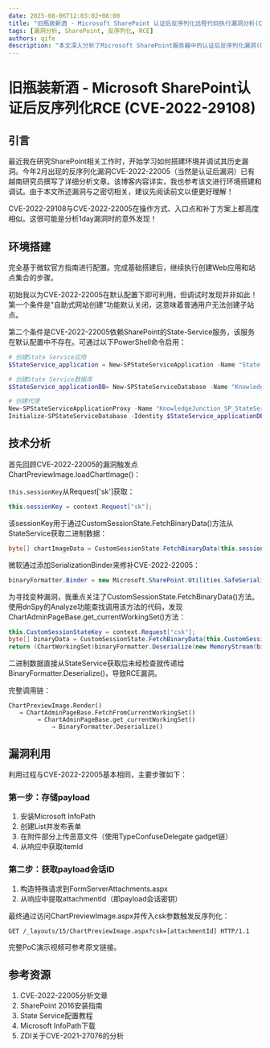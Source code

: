 ```yaml
---
date: 2025-08-06T12:03:02+08:00
title: "旧瓶装新酒 - Microsoft SharePoint 认证后反序列化远程代码执行漏洞分析(CVE-2022-29108)"
tags: [漏洞分析, SharePoint, 反序列化, RCE]
authors: qife
description: "本文深入分析了Microsoft SharePoint服务器中的认证后反序列化漏洞(CVE-2022-29108)，详细介绍了漏洞环境搭建、技术原理分析、利用链构造过程，以及与CVE-2022-22005漏洞的关联性。文章包含完整的漏洞复现步骤和PoC演示。"
---
```


# 旧瓶装新酒 - Microsoft SharePoint认证后反序列化RCE (CVE-2022-29108)

## 引言
最近我在研究SharePoint相关工作时，开始学习如何搭建环境并调试其历史漏洞。今年2月出现的反序列化漏洞CVE-2022-22005（当然是认证后漏洞）已有越南研究员撰写了详细分析文章。该博客内容详实，我也参考该文进行环境搭建和调试。由于本文所述漏洞与之密切相关，建议先阅读前文以便更好理解！

CVE-2022-29108与CVE-2022-22005在操作方式、入口点和补丁方案上都高度相似。这很可能是分析1day漏洞时的意外发现！

## 环境搭建
完全基于微软官方指南进行配置。完成基础搭建后，继续执行创建Web应用和站点集合的步骤。

初始我以为CVE-2022-22005在默认配置下即可利用，但调试时发现并非如此！第一个条件是"自助式网站创建"功能默认关闭，这意味着普通用户无法创建子站点。

第二个条件是CVE-2022-22005依赖SharePoint的State-Service服务，该服务在默认配置中不存在。可通过以下PowerShell命令启用：
```powershell
# 创建State Service应用
$StateService_application = New-SPStateServiceApplication -Name "State Service"

# 创建State Service数据库
$StateService_applicationDB= New-SPStateServiceDatabase -Name "KnowledgeJunction_SP_StateService" -ServiceApplication $StateService_application

# 创建代理
New-SPStateServiceApplicationProxy -Name "KnowledgeJunction_SP_StateService" -ServiceApplication $StateService_application -DefaultProxyGroup
Initialize-SPStateServiceDatabase -Identity $StateService_applicationDB
```

## 技术分析
首先回顾CVE-2022-22005的漏洞触发点ChartPreviewImage.loadChartImage()：

`this.sessionKey`从Request['sk']获取：

```csharp
this.sessionKey = context.Request["sk"];
```

该sessionKey用于通过CustomSessionState.FetchBinaryData()方法从StateService获取二进制数据：

```csharp
byte[] chartImageData = CustomSessionState.FetchBinaryData(this.sessionKey);
```

微软通过添加SerializationBinder来修补CVE-2022-22005：

```csharp
binaryFormatter.Binder = new Microsoft.SharePoint.Utilities.SafeSerializationBinder();
```

为寻找变种漏洞，我重点关注了CustomSessionState.FetchBinaryData()方法。使用dnSpy的Analyze功能查找调用该方法的代码，发现ChartAdminPageBase.get_currentWorkingSet()方法：

```csharp
this.CustomSessionStateKey = context.Request["csk"];
byte[] binaryData = CustomSessionState.FetchBinaryData(this.CustomSessionStateKey);
return (ChartWorkingSet)binaryFormatter.Deserialize(new MemoryStream(binaryData));
```

二进制数据直接从StateService获取后未经检查就传递给BinaryFormatter.Deserialize()，导致RCE漏洞。

完整调用链：
```
ChartPreviewImage.Render()
   → ChartAdminPageBase.FetchFromCurrentWorkingSet()
        → ChartAdminPageBase.get_currentWorkingSet()
            → BinaryFormatter.Deserialize()
```

## 漏洞利用
利用过程与CVE-2022-22005基本相同，主要步骤如下：

### 第一步：存储payload
1. 安装Microsoft InfoPath
2. 创建List并发布表单
3. 在附件部分上传恶意文件（使用TypeConfuseDelegate gadget链）
4. 从响应中获取itemId

### 第二步：获取payload会话ID
1. 构造特殊请求到FormServerAttachments.aspx
2. 从响应中提取attachmentId（即payload会话密钥）

最终通过访问ChartPreviewImage.aspx并传入csk参数触发反序列化：

```http
GET /_layouts/15/ChartPreviewImage.aspx?csk=[attachmentId] HTTP/1.1
```

完整PoC演示视频可参考原文链接。

## 参考资源
1. CVE-2022-22005分析文章
2. SharePoint 2016安装指南
3. State Service配置教程
4. Microsoft InfoPath下载
5. ZDI关于CVE-2021-27076的分析